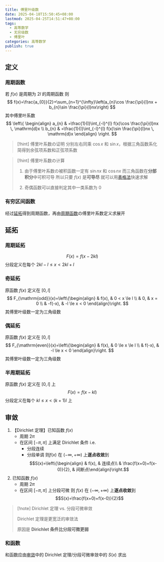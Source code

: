 ```yaml
---
title: 傅里叶级数
date: 2025-04-18T15:50:45+08:00
lastmod: 2025-04-25T14:51:47+08:00
tags:
  - 高等数学
  - 无穷级数
  - 傅里叶
categories: 高等数学
publish: true
---
```


## 定义

### 周期函数

若 $f(x)$ 是周期为 $2l$ 的周期函数
则
$$
f(x)=\frac{a_{0}}{2}+\sum_{n=1}^{\infty}\left(a_{n}\cos \frac{\pi}{l}nx + b_{n}\sin \frac{\pi}{l}nx\right) 
$$
其中傅里叶系数
$$
\left\{
\begin{align}
a_{n} & =\frac{1}{l}\int_{-l}^{l} f(x)\cos \frac{\pi}{l}nx \, \mathrm{d}x \\
b_{n} & =\frac{1}{l}\int_{-l}^{l} f(x)\sin \frac{\pi}{l}nx \, \mathrm{d}x 
\end{align}
\right.
$$

>[!hint] 傅里叶系数の证明
>分别左右同乘 $\cos x$  和 $\sin x$，根据三角函数系化简得到余弦项系数和正弦项系数
>

>[!hint] 傅里叶系数の计算
>1. 由于傅里叶系数の被积函数一定有 $\sin nx$ 和 $\cos nx$
>	而三角函数在**分部积分**中可积可导
>	所以只要 $f(x)$ 是**可导尽**
>	就可以用[表格法](../%E7%A7%AF%E5%88%86/%E8%A1%A8%E6%A0%BC%E6%B3%95.md)快速求解
>
>2. 奇偶函数可以直接判定其中一类系数为 $0$

### 有穷区间函数

经过[延拓](%E5%82%85%E9%87%8C%E5%8F%B6%E7%BA%A7%E6%95%B0.md#)得到周期函数，再由[周期函数](%E5%82%85%E9%87%8C%E5%8F%B6%E7%BA%A7%E6%95%B0.md#)の傅里叶系数定义求展开


## 延拓

### 周期延拓

$$
F(x)=f(x-2kl)
$$
分段定义在每个 $2kl-l\leq x<2kl+l$

### 奇延拓

原函数 $f(x)$ 定义在 $[0,l]$
$$
F_{\mathrm{odd}}(x)=\left\{\begin{align}
 & f(x), & 0 < x \le l \\
 & 0, & x = 0 \\
 & -f(-x), & -l \le x < 0
\end{align}\right.
$$
其傅里叶级数一定为三角级数

### 偶延拓

原函数 $f(x)$ 定义在 $[0,l]$
$$
F_{\mathrm{even}}(x)=\left\{\begin{align}
 & f(x), & 0 \le x \le l \\
 & f(-x),  & -l \le x < 0 
\end{align}\right.
$$
其傅里叶级数一定为三角级数

### 半周期延拓

原函数 $f(x)$ 定义在 $[0,l]$ 上
$$
F(x) = f(x-kl)
$$
分段定义在每个 $kl \le x < (k+1)l$ 上

## 审敛

1. 【Dirichlet 定理】已知函数 $f(x)$
	- 周期 $2\pi$
	- 在区间 $[-\pi,\pi]$ 上满足 Dirichlet 条件 i.e.
		- 分段连续
		- 分段单调
	则$f(x)$ 在 $(-\infty,+\infty)$ 上**逐点收敛**到 $$S(x)=\left\{\begin{align} & f(x), & 连续点\\  & \frac{f(x+0)+f(x-0)}{2}, & 间断点\end{align}\right.$$
2. 已知函数 $f(x)$
	- 周期 $2\pi$
	- 在区间 $[-\pi,\pi]$ 上分段可微
	则 $f(x)$ 在 $(-\infty,+\infty)$ 上**逐点收敛**到 $$S(x)=\frac{f(x+0)+f(x-0)}{2}$$

>[!note] Dirichlet 定理 vs. 分段可微审敛
>
>Dirichlet 定理是更宽泛的审敛法
>
>原因是 **Dirichlet 条件比分段可微更弱**

### 和函数

和函数应由[审敛](%E5%82%85%E9%87%8C%E5%8F%B6%E7%BA%A7%E6%95%B0.md#)中的 Dirichlet 定理/分段可微审敛中的 $S(x)$ 求出
